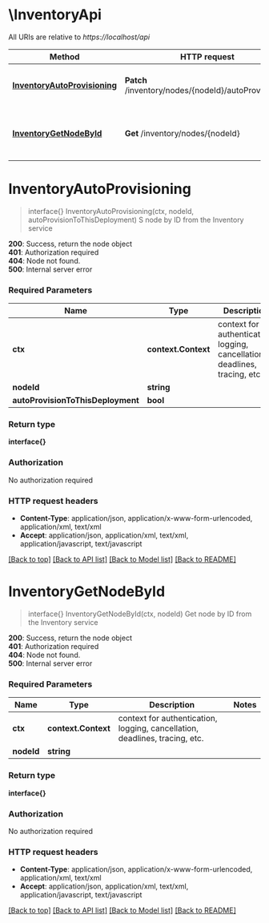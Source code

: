 # \InventoryApi

All URIs are relative to *https://localhost/api*

Method | HTTP request | Description
------------- | ------------- | -------------
[**InventoryAutoProvisioning**](InventoryApi.md#InventoryAutoProvisioning) | **Patch** /inventory/nodes/{nodeId}/autoProvisioning | S node by ID from the Inventory service
[**InventoryGetNodeById**](InventoryApi.md#InventoryGetNodeById) | **Get** /inventory/nodes/{nodeId} | Get node by ID from the Inventory service


# **InventoryAutoProvisioning**
> interface{} InventoryAutoProvisioning(ctx, nodeId, autoProvisionToThisDeployment)
S node by ID from the Inventory service

<div><strong>200</strong>: Success, return the node object</div> <div><strong>401</strong>: Authorization required</div> <div><strong>404</strong>: Node not found.</div> <div><strong>500</strong>: Internal server error</div>

### Required Parameters

Name | Type | Description  | Notes
------------- | ------------- | ------------- | -------------
 **ctx** | **context.Context** | context for authentication, logging, cancellation, deadlines, tracing, etc.
  **nodeId** | **string**|  | 
  **autoProvisionToThisDeployment** | **bool**|  | 

### Return type

**interface{}**

### Authorization

No authorization required

### HTTP request headers

 - **Content-Type**: application/json, application/x-www-form-urlencoded, application/xml, text/xml
 - **Accept**: application/json, application/xml, text/xml, application/javascript, text/javascript

[[Back to top]](#) [[Back to API list]](../README.md#documentation-for-api-endpoints) [[Back to Model list]](../README.md#documentation-for-models) [[Back to README]](../README.md)

# **InventoryGetNodeById**
> interface{} InventoryGetNodeById(ctx, nodeId)
Get node by ID from the Inventory service

<div><strong>200</strong>: Success, return the node object</div> <div><strong>401</strong>: Authorization required</div> <div><strong>404</strong>: Node not found.</div> <div><strong>500</strong>: Internal server error</div>

### Required Parameters

Name | Type | Description  | Notes
------------- | ------------- | ------------- | -------------
 **ctx** | **context.Context** | context for authentication, logging, cancellation, deadlines, tracing, etc.
  **nodeId** | **string**|  | 

### Return type

**interface{}**

### Authorization

No authorization required

### HTTP request headers

 - **Content-Type**: application/json, application/x-www-form-urlencoded, application/xml, text/xml
 - **Accept**: application/json, application/xml, text/xml, application/javascript, text/javascript

[[Back to top]](#) [[Back to API list]](../README.md#documentation-for-api-endpoints) [[Back to Model list]](../README.md#documentation-for-models) [[Back to README]](../README.md)

